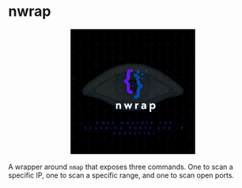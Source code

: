 # nwrap

<p align="center">
 <img src="images/logo.png?raw=true" alt="Logo" width="50%" height="50%" />
</p>

A wrapper around `nmap` that exposes three commands. One to scan a specific IP, one to scan a specific range, and one to scan open ports.
